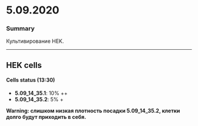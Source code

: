 5.09.2020
==========

### Summary
Культивирование HEK.

--- 

## HEK cells
#### Cells status (13:30)
- **5.09_14_35.1**: 10% ++
- **5.09_14_35.2**: 5% +

**Warning: слишком низкая плотность посадки 5.09_14_35.2, клетки долго будут приходить в себя.**